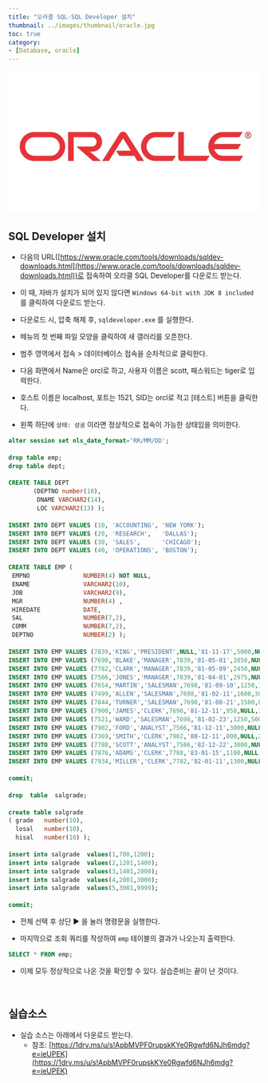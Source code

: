 ```yaml
---
title: "오라클 SQL-SQL Developer 설치"
thumbnail: ../images/thumbnail/oracle.jpg
toc: true
category:
- [Database, oracle]
---
```

![](../images/thumbnail/oracle.jpg)

## SQL Developer 설치
- 다음의 URL([https://www.oracle.com/tools/downloads/sqldev-downloads.html](https://www.oracle.com/tools/downloads/sqldev-downloads.html))로 접속하여 오라클 SQL Developer를 다운로드 받는다.

- 이 때, 자바가 설치가 되어 있지 않다면 `Windows 64-bit with JDK 8 included` 를 클릭하여 다운로드 받는다.

- 다운로드 시, 압축 해제 후, `sqldeveloper.exe` 를 실행한다.

- 메뉴의 첫 번째 파일 모양을 클릭하여 새 갤러리를 오픈한다.

- 범주 영역에서 접속 > 데이터베이스 접속을 순차적으로 클릭한다.

- 다음 화면에서 Name은 orcl로 하고, 사용자 이름은 scott, 패스워드는 tiger로 입력한다.

- 호스트 이름은 localhost, 포트는 1521, SID는 orcl로 적고 [테스트] 버튼을 클릭한다.

- 왼쪽 하단에 `상태: 성공` 이라면 정상적으로 접속이 가능한 상태임을 의미한다.

```sql
alter session set nls_date_format='RR/MM/DD';

drop table emp;
drop table dept;

CREATE TABLE DEPT
       (DEPTNO number(10),
        DNAME VARCHAR2(14),
        LOC VARCHAR2(13) );

INSERT INTO DEPT VALUES (10, 'ACCOUNTING', 'NEW YORK');
INSERT INTO DEPT VALUES (20, 'RESEARCH',   'DALLAS');
INSERT INTO DEPT VALUES (30, 'SALES',      'CHICAGO');
INSERT INTO DEPT VALUES (40, 'OPERATIONS', 'BOSTON');

CREATE TABLE EMP (
 EMPNO               NUMBER(4) NOT NULL,
 ENAME               VARCHAR2(10),
 JOB                 VARCHAR2(9),
 MGR                 NUMBER(4) ,
 HIREDATE            DATE,
 SAL                 NUMBER(7,2),
 COMM                NUMBER(7,2),
 DEPTNO              NUMBER(2) );

INSERT INTO EMP VALUES (7839,'KING','PRESIDENT',NULL,'81-11-17',5000,NULL,10);
INSERT INTO EMP VALUES (7698,'BLAKE','MANAGER',7839,'81-05-01',2850,NULL,30);
INSERT INTO EMP VALUES (7782,'CLARK','MANAGER',7839,'81-05-09',2450,NULL,10);
INSERT INTO EMP VALUES (7566,'JONES','MANAGER',7839,'81-04-01',2975,NULL,20);
INSERT INTO EMP VALUES (7654,'MARTIN','SALESMAN',7698,'81-09-10',1250,1400,30);
INSERT INTO EMP VALUES (7499,'ALLEN','SALESMAN',7698,'81-02-11',1600,300,30);
INSERT INTO EMP VALUES (7844,'TURNER','SALESMAN',7698,'81-08-21',1500,0,30);
INSERT INTO EMP VALUES (7900,'JAMES','CLERK',7698,'81-12-11',950,NULL,30);
INSERT INTO EMP VALUES (7521,'WARD','SALESMAN',7698,'81-02-23',1250,500,30);
INSERT INTO EMP VALUES (7902,'FORD','ANALYST',7566,'81-12-11',3000,NULL,20);
INSERT INTO EMP VALUES (7369,'SMITH','CLERK',7902,'80-12-11',800,NULL,20);
INSERT INTO EMP VALUES (7788,'SCOTT','ANALYST',7566,'82-12-22',3000,NULL,20);
INSERT INTO EMP VALUES (7876,'ADAMS','CLERK',7788,'83-01-15',1100,NULL,20);
INSERT INTO EMP VALUES (7934,'MILLER','CLERK',7782,'82-01-11',1300,NULL,10);

commit;

drop  table  salgrade;

create table salgrade
( grade   number(10),
  losal   number(10),
  hisal   number(10) );

insert into salgrade  values(1,700,1200);
insert into salgrade  values(2,1201,1400);
insert into salgrade  values(3,1401,2000);
insert into salgrade  values(4,2001,3000);
insert into salgrade  values(5,3001,9999);

commit;
```

- 전체 선택 후 상단 ▶️ 을 눌러 명령문을 실행한다.

- 마지막으로 조회 쿼리를 작성하여 `emp` 테이블의 결과가 나오는지 출력한다.

```sql
SELECT * FROM emp;
```

- 이제 모두 정상적으로 나온 것을 확인할 수 있다. 실습준비는 끝이 난 것이다.

</br>

## 실습소스

- 실습 소스는 아래에서 다운로드 받는다.
    - 참조: [https://1drv.ms/u/s!ApbMVPF0rupskKYe0Rgwfd6NJh6mdg?e=ieUPEK](https://1drv.ms/u/s!ApbMVPF0rupskKYe0Rgwfd6NJh6mdg?e=ieUPEK)